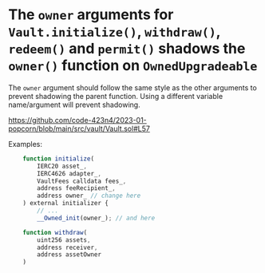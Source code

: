 # The `owner` arguments for `Vault.initialize()`, `withdraw()`, `redeem()` and `permit()` shadows the `owner()` function on `OwnedUpgradeable`

The `owner` argument should follow the same style as the other arguments to prevent shadowing the parent function. Using a different variable name/argument will prevent shadowing.

https://github.com/code-423n4/2023-01-popcorn/blob/main/src/vault/Vault.sol#L57

Examples:
```js
    function initialize(
        IERC20 asset_,
        IERC4626 adapter_,
        VaultFees calldata fees_,
        address feeRecipient_,
        address owner_ // change here
    ) external initializer {
        // ...
        __Owned_init(owner_); // and here
```

```js
    function withdraw(
        uint256 assets,
        address receiver,
        address assetOwner
    )
```
